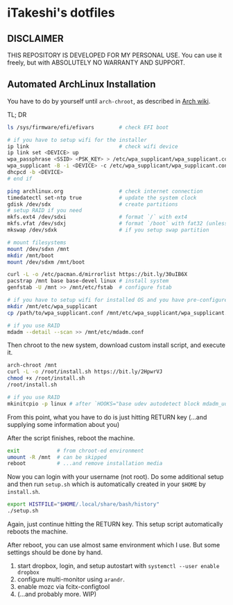 iTakeshi's dotfiles
====================

## DISCLAIMER
THIS REPOSITORY IS DEVELOPED FOR MY PERSONAL USE.
You can use it freely, but with ABSOLUTELY NO WARRANTY AND SUPPORT.

## Automated ArchLinux Installation
You have to do by yourself until `arch-chroot`,
as described in [Arch wiki](https://wiki.archlinux.org/index.php/Installation_guide).

TL; DR
```sh
ls /sys/firmware/efi/efivars        # check EFI boot

# if you have to setup wifi for the installer
ip link                             # check wifi device
ip link set <DEVICE> up
wpa_passphrase <SSID> <PSK_KEY> > /etc/wpa_supplicant/wpa_supplicant.conf
wpa_supplicant -B -i <DEVICE> -c /etc/wpa_supplicant/wpa_supplicant.conf
dhcpcd -b <DEVICE>
# end if

ping archlinux.org                  # check internet connection
timedatectl set-ntp true            # update the system clock
gdisk /dev/sdx                      # create partitions
# setup RAID if you need
mkfs.ext4 /dev/sdxi                 # format `/` with ext4
mkfs.vfat /dev/sdxj                 # format `/boot` with fat32 (unless constructing dual-boot with Windows)
mkswap /dev/sdxk                    # if you setup swap partition

# mount filesystems
mount /dev/sdxn /mnt
mkdir /mnt/boot
mount /dev/sdxm /mnt/boot

curl -L -o /etc/pacman.d/mirrorlist https://bit.ly/30uIB6X
pacstrap /mnt base base-devel linux # install system
genfstab -U /mnt >> /mnt/etc/fstab  # configure fstab

# if you have to setup wifi for installed OS and you have pre-configured wpa_supplicant.conf
mkdir /mnt/etc/wpa_supplicant
cp /path/to/wpa_supplicant.conf /mnt/etc/wpa_supplicant/wpa_supplicant.conf

# if you use RAID
mdadm --detail --scan >> /mnt/etc/mdadm.conf
```

Then chroot to the new system, download custom install script, and execute it.
```sh
arch-chroot /mnt
curl -L -o /root/install.sh https://bit.ly/2HpwrVJ
chmod +x /root/install.sh
/root/install.sh

# if you use RAID
mkinitcpio -p linux # after `HOOKS="base udev autodetect block mdadm_udev filesystems usbinput fsck"` in /etc/mkinitcpio.conf
```
From this point, what you have to do is just hitting RETURN key (...and supplying some information about you)

After the script finishes, reboot the machine.
```sh
exit            # from chroot-ed environment
umount -R /mnt  # can be skipped
reboot          # ...and remove installation media
```

Now you can login with your username (not root).
Do some additional setup and then run `setup.sh` which is automatically created in your `$HOME` by `install.sh`.
```sh
export HISTFILE="$HOME/.local/share/bash/history"
./setup.sh
```
Again, just continue hitting the RETURN key.
This setup script automatically reboots the machine.

After reboot, you can use almost same environment which I use.
But some settings should be done by hand.

1. start dropbox, login, and setup autostart with `systemctl --user enable dropbox`
2. configure multi-monitor using `arandr`.
3. enable mozc via fcitx-configtool
4. (...and probably more. WIP)

